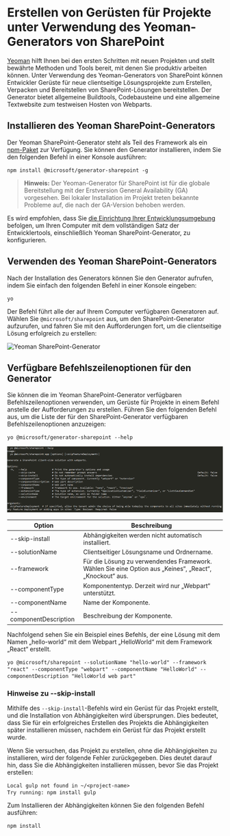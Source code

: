 # <a name="scaffold-projects-using-yeoman-sharepoint-generator"></a>Erstellen von Gerüsten für Projekte unter Verwendung des Yeoman-Generators von SharePoint

[Yeoman](http://yeoman.io/) hilft Ihnen bei den ersten Schritten mit neuen Projekten und stellt bewährte Methoden und Tools bereit, mit denen Sie produktiv arbeiten können. Unter Verwendung des Yeoman-Generators von SharePoint können Entwickler Gerüste für neue clientseitige Lösungsprojekte zum Erstellen, Verpacken und Bereitstellen von SharePoint-Lösungen bereitstellen. Der Generator bietet allgemeine Buildtools, Codebausteine und eine allgemeine Textwebsite zum testweisen Hosten von Webparts.

## <a name="installing-the-yeoman-sharepoint-generator"></a>Installieren des Yeoman SharePoint-Generators

Der Yeoman SharePoint-Generator steht als Teil des Framework als ein [npm-Paket](https://www.npmjs.com/package/@microsoft/generator-sharepoint) zur Verfügung. Sie können den Generator installieren, indem Sie den folgenden Befehl in einer Konsole ausführen:

```
npm install @microsoft/generator-sharepoint -g
```

>**Hinweis:** Der Yeoman-Generator für SharePoint ist für die globale Bereitstellung mit der Erstversion General Availability (GA) vorgesehen. Bei lokaler Installation im Projekt treten bekannte Probleme auf, die nach der GA-Version behoben werden.

Es wird empfohlen, dass Sie [die Einrichtung Ihrer Entwicklungsumgebung](../spfx/set-up-your-development-environment.md) befolgen, um Ihren Computer mit dem vollständigen Satz der Entwicklertools, einschließlich Yeoman SharePoint-Generator, zu konfigurieren. 

## <a name="using-the-yeoman-sharepoint-generator"></a>Verwenden des Yeoman SharePoint-Generators

Nach der Installation des Generators können Sie den Generator aufrufen, indem Sie einfach den folgenden Befehl in einer Konsole eingeben:

```
yo
```

Der Befehl führt alle der auf Ihrem Computer verfügbaren Generatoren auf. Wählen Sie `@microsoft/sharepoint` aus, um den SharePoint-Generator aufzurufen, und fahren Sie mit den Aufforderungen fort, um die clientseitige Lösung erfolgreich zu erstellen:

![Yeoman SharePoint-Generator](../../images/yeoman-sp-generator.png)

## <a name="available-command-line-options-for-the-generator"></a>Verfügbare Befehlszeilenoptionen für den Generator

Sie können die im Yeoman SharePoint-Generator verfügbaren Befehlszeilenoptionen verwenden, um Gerüste für Projekte in einem Befehl anstelle der Aufforderungen zu erstellen. Führen Sie den folgenden Befehl aus, um die Liste der für den SharePoint-Generator verfügbaren Befehlszeilenoptionen anzuzeigen:

```
yo @microsoft/generator-sharepoint --help
```

![Befehlszeilenoptionen für den Yeoman SharePoint-Generator ](../../images/yeoman-sp-cmdline-options.png)

Option | Beschreibung 
-----|------
--skip-install|Abhängigkeiten werden nicht automatisch installiert.
--solutionName|Clientseitiger Lösungsname und Ordnername.
--framework|Für die Lösung zu verwendendes Framework. Wählen Sie eine Option aus „Keines“, „React“, „Knockout“ aus.
--componentType|Komponententyp. Derzeit wird nur „Webpart“ unterstützt.
--componentName|Name der Komponente.
--componentDescription|Beschreibung der Komponente.

Nachfolgend sehen Sie ein Beispiel eines Befehls, der eine Lösung mit dem Namen „hello-world“ mit dem Webpart „HelloWorld“ mit dem Framework „React“ erstellt.

```
yo @microsoft/sharepoint --solutionName "hello-world" --framework "react" --componentType "webpart" --componentName "HelloWorld" --componentDescription "HelloWorld web part"
```

### <a name="notes-on---skip-install"></a>Hinweise zu --skip-install 

Mithilfe des `--skip-install`-Befehls wird ein Gerüst für das Projekt erstellt, und die Installation von Abhängigkeiten wird übersprungen. Dies bedeutet, dass Sie für ein erfolgreiches Erstellen des Projekts die Abhängigkeiten später installieren müssen, nachdem ein Gerüst für das Projekt erstellt wurde. 

Wenn Sie versuchen, das Projekt zu erstellen, ohne die Abhängigkeiten zu installieren, wird der folgende Fehler zurückgegeben. Dies deutet darauf hin, dass Sie die Abhängigkeiten installieren müssen, bevor Sie das Projekt erstellen:

```
Local gulp not found in ~/<project-name>
Try running: npm install gulp
```

Zum Installieren der Abhängigkeiten können Sie den folgenden Befehl ausführen:

```
npm install
```
